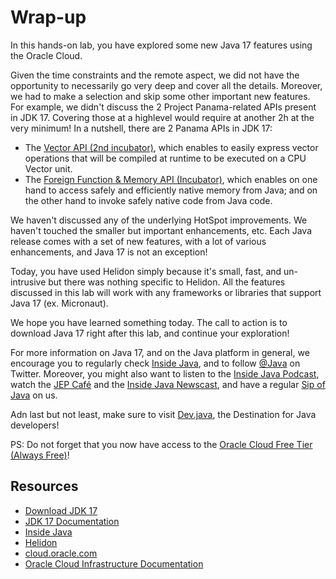 # Wrap-up

In this hands-on lab, you have explored some new Java 17 features using the Oracle Cloud.

Given the time constraints and the remote aspect, we did not have the opportunity to necessarily go very deep and cover all the details. Moreover, we had to make a selection and skip some other important new features. For example, we didn't discuss the 2 Project Panama-related APIs present in JDK 17. Covering those at a highlevel would require at another 2h at the very minimum! In a nutshell, there are 2 Panama APIs in JDK 17:
- The [Vector API (2nd incubator)](https://openjdk.java.net/jeps/414), which enables to easily express vector operations that will be compiled at runtime to be executed on a CPU Vector unit.
- The [Foreign Function & Memory API (Incubator)](https://openjdk.java.net/jeps/412), which enables on one hand to access safely and efficiently native memory from Java; and on the other hand to invoke safely native code from Java code.

We haven't discussed any of the underlying HotSpot improvements. We haven't touched the smaller but important enhancements, etc. Each Java release comes with a set of new features, with a lot of various enhancements, and Java 17 is not an exception! 

Today, you have used Helidon simply because it's small, fast, and un-intrusive but there was nothing specific to Helidon. All the features discussed in this lab will work with any frameworks or libraries that support Java 17 (ex. Micronaut).

We hope you have learned something today. The call to action is to download Java 17 right after this lab, and continue your exploration!

For more information on Java 17, and on the Java platform in general, we encourage you to regularly check [Inside Java](https://inside.java), and to follow [@Java](https://twitter.com/java) on Twitter. Moreover, you might also want to listen to the [Inside Java Podcast](https://inside.java/podcast), watch the [JEP Café](https://www.youtube.com/playlist?list=PLX8CzqL3ArzV4BpOzLanxd4bZr46x5e87) and the [Inside Java Newscast](https://www.youtube.com/playlist?list=PLX8CzqL3ArzX8ZzPNjBgji7rznFFiOr58), and have a regular [Sip of Java](https://inside.java/sip/) on us. 

Adn last but not least, make sure to visit [Dev.java](https://dev.java), the Destination for Java developers!


PS: Do not forget that you now have access to the [Oracle Cloud Free Tier (Always Free)](https://www.oracle.com/cloud/free/)!


## Resources


* [Download JDK 17](https://jdk.java.net/17/)
* [JDK 17 Documentation](https://docs.oracle.com/en/java/javase/17/)
* [Inside Java](https://inside.java/)
* [Helidon](https://helidon.io/#/)
* [cloud.oracle.com](https://cloud.oracle.com)
* [Oracle Cloud Infrastructure Documentation](https://docs.oracle.com/en-us/iaas/Content/home.htm)







